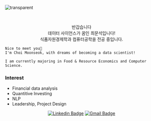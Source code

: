 ![transparent](https://capsule-render.vercel.app/api?type=transparent&fontColor=703ee5&text=Munseok's%20GitHub%20&height=150&fontSize=60&desc=Welcome!&descAlignY=75&descAlign=60)

   
<br>

<p align="center">
    반갑습니다 <br>
    데이터 사이언스가 꿈인 최문석입니다! <br>
    식품자원경제학과 컴퓨터공학을 전공 중입니다.<br>

    Nice to meet you👐
    I'm Choi Moonseok, with dreams of becoming a data scientist!
    
    I am currently majoring in Food & Resource Economics and Computer Science.

</div>

### Interest
- Financial data analysis
- Quantitive Investing
- NLP
- Leadership, Project Design

<div align=center>

<div align=center>

[![Linkedin Badge](https://img.shields.io/badge/-LinkedIn-blue?style=flat-square&logo=Linkedin&logoColor=white&link=https://www.linkedin.com/in/munseok/)](https://www.linkedin.com/in/munseok/) 
[![Gmail Badge](https://img.shields.io/badge/-Gmail-d14836?style=flat-square&logo=Gmail&logoColor=white&link=mailto:cmschs0301@knu.ac.kr)](cmschs0301@knu.ac.kr)
</div>

<br>


